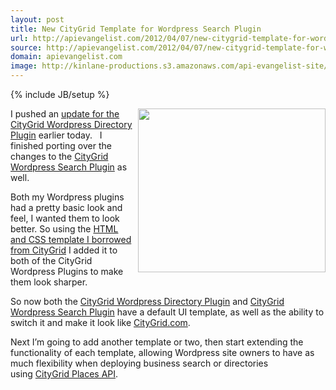 ```yaml
---
layout: post
title: New CityGrid Template for Wordpress Search Plugin
url: http://apievangelist.com/2012/04/07/new-citygrid-template-for-wordpress-search-plugin/
source: http://apievangelist.com/2012/04/07/new-citygrid-template-for-wordpress-search-plugin/
domain: apievangelist.com
image: http://kinlane-productions.s3.amazonaws.com/api-evangelist-site/blog/wordpress-logo.jpg
---
```

{% include JB/setup %}<p><p><a href="http://www.citygridmedia.com/developer/wp-content/uploads/2012/04/CityGrid-Wordpress-Listing-Template.png"><img class="aligncenter size-medium wp-image-1019" title="CityGrid-Wordpress-Listing-Template" src="http://www.citygridmedia.com/developer/wp-content/uploads/2012/04/CityGrid-Wordpress-Listing-Template-300x262.png" alt="" width="300" height="262" align="right" /></a>I pushed an&nbsp;<a title="update for the CityGrid Wordpress Directory Plugin" href="http://www.citygridmedia.com/developer/blog/new-citygrid-template-for-wordpress-directory-plugin/">update for the CityGrid Wordpress Directory Plugin</a>&nbsp;earlier today. &nbsp; I finished porting over the changes to the&nbsp;<a title="CityGrid Wordpress Search Plugin" href="http://wordpress.org/extend/plugins/hyp3rl0cal-city-search/">CityGrid Wordpress Search Plugin</a>&nbsp;as well.</p>
<p>Both my Wordpress plugins had a pretty basic look and feel, I wanted them to look better. So using the&nbsp;<a title="HTML and CSS template I borrowed from CityGrid" href="http://www.citygridmedia.com/developer/blog/citygrid-places-html-and-css-template/">HTML and CSS template I borrowed from CityGrid</a>&nbsp;I added it to both of the CityGrid Wordpress Plugins to make them look sharper.</p>
<p>So now both the&nbsp;<a title="CityGrid Wordpress Directory Plugin" href="http://wordpress.org/extend/plugins/hyp3rl0cal-wordpress-plugin/">CityGrid Wordpress Directory Plugin</a>&nbsp;and&nbsp;<a title="CityGrid Wordpress Search Plugin" href="http://wordpress.org/extend/plugins/hyp3rl0cal-city-search/">CityGrid Wordpress Search Plugin</a>&nbsp;have a default UI template, as well as the ability to switch it and make it look like&nbsp;<a title="CityGrid.com" href="http://www.citygrid.com/">CityGrid.com</a>.</p>
<p>Next I&rsquo;m going to add another template or two, then start extending the functionality of each template, allowing Wordpress site owners to have as much flexibility when deploying business search or directories using&nbsp;<a title="CityGrid Places API" href="http://docs.citygridmedia.com/display/citygridv2/Places+API">CityGrid Places API</a>.</p></p>
